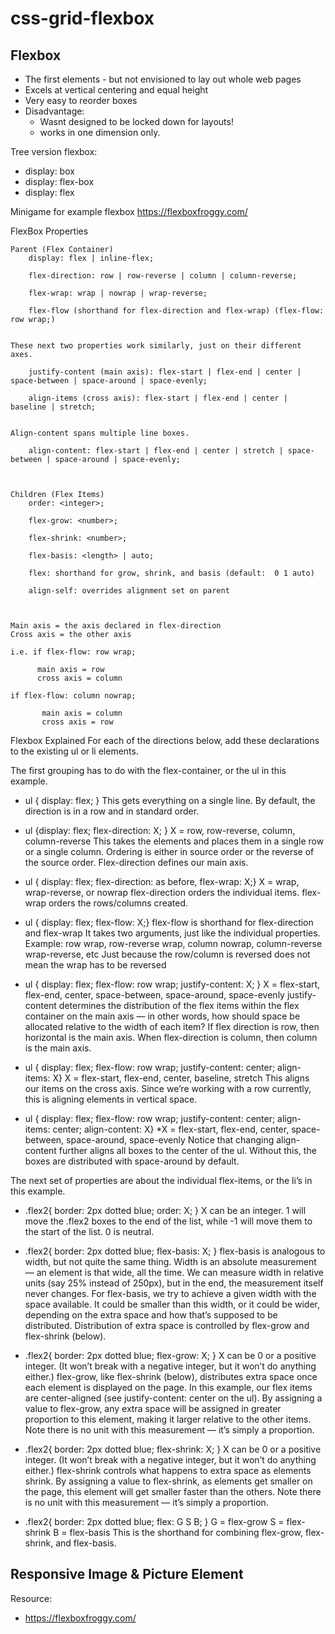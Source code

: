 # css-grid-flexbox

## Flexbox
- The first elements - but not envisioned to lay out whole web pages
- Excels at vertical centering and equal height
- Very easy to reorder boxes
- Disadvantage:
  - Wasnt designed to be locked down for layouts!
  - works in one dimension only.

Tree version flexbox:
- display: box
- display: flex-box
- display: flex

Minigame for example flexbox https://flexboxfroggy.com/

FlexBox Properties

```
Parent (Flex Container)
	display: flex | inline-flex;

	flex-direction: row | row-reverse | column | column-reverse;

	flex-wrap: wrap | nowrap | wrap-reverse;

	flex-flow (shorthand for flex-direction and flex-wrap) (flex-flow: row wrap;)


These next two properties work similarly, just on their different axes. 

	justify-content (main axis): flex-start | flex-end | center | space-between | space-around | space-evenly;

	align-items (cross axis): flex-start | flex-end | center | baseline | stretch;


Align-content spans multiple line boxes. 
	
	align-content: flex-start | flex-end | center | stretch | space-between | space-around | space-evenly;



Children (Flex Items)
	order: <integer>;

	flex-grow: <number>; 

	flex-shrink: <number>; 

	flex-basis: <length> | auto;

	flex: shorthand for grow, shrink, and basis (default:  0 1 auto)
	
	align-self: overrides alignment set on parent



Main axis = the axis declared in flex-direction
Cross axis = the other axis

i.e. if flex-flow: row wrap;  

      main axis = row
      cross axis = column

if flex-flow: column nowrap;

       main axis = column
       cross axis = row
```

Flexbox Explained
For each of the directions below, add these declarations to the existing ul or li elements.

The first grouping has to do with the flex-container, or the ul in this example.

- ul { display: flex; } This gets everything on a single line. By default, the direction is in a row and in standard order.

- ul {display: flex; flex-direction: X; } X = row, row-reverse, column, column-reverse This takes the elements and places them in a single row or a single column. Ordering is either in source order or the reverse of the source order. Flex-direction defines our main axis.

- ul { display: flex; flex-direction: as before, flex-wrap: X;} X = wrap, wrap-reverse, or nowrap flex-direction orders the individual items. flex-wrap orders the rows/columns created.

- ul { display: flex; flex-flow: X;} flex-flow is shorthand for flex-direction and flex-wrap It takes two arguments, just like the individual properties. Example: row wrap, row-reverse wrap, column nowrap, column-reverse wrap-reverse, etc Just because the row/column is reversed does not mean the wrap has to be reversed

- ul { display: flex; flex-flow: row wrap; justify-content: X; } X = flex-start, flex-end, center, space-between, space-around, space-evenly justify-content determines the distribution of the flex items within the flex container on the main axis — in other words, how should space be allocated relative to the width of each item? If flex direction is row, then horizontal is the main axis. When flex-direction is column, then column is the main axis.

- ul { display: flex; flex-flow: row wrap; justify-content: center; align-items: X} X = flex-start, flex-end, center, baseline, stretch This aligns our items on the cross axis. Since we’re working with a row currently, this is aligning elements in vertical space.

- ul { display: flex; flex-flow: row wrap; justify-content: center; align-items: center; align-content: X} *X = flex-start, flex-end, center, space-between, space-around, space-evenly Notice that changing align-content further aligns all boxes to the center of the ul. Without this, the boxes are distributed with space-around by default.

The next set of properties are about the individual flex-items, or the li’s in this example.

- .flex2{ border: 2px dotted blue; order: X; } X can be an integer. 1 will move the .flex2 boxes to the end of the list, while -1 will move them to the start of the list. 0 is neutral.

- .flex2{ border: 2px dotted blue; flex-basis: X; } flex-basis is analogous to width, but not quite the same thing. Width is an absolute measurement — an element is that wide, all the time. We can measure width in relative units (say 25% instead of 250px), but in the end, the measurement itself never changes. For flex-basis, we try to achieve a given width with the space available. It could be smaller than this width, or it could be wider, depending on the extra space and how that’s supposed to be distributed. Distribution of extra space is controlled by flex-grow and flex-shrink (below).

- .flex2{ border: 2px dotted blue; flex-grow: X; } X can be 0 or a positive integer. (It won’t break with a negative integer, but it won’t do anything either.) flex-grow, like flex-shrink (below), distributes extra space once each element is displayed on the page. In this example, our flex items are center-aligned (see justify-content: center on the ul). By assigning a value to flex-grow, any extra space will be assigned in greater proportion to this element, making it larger relative to the other items. Note there is no unit with this measurement — it’s simply a proportion.

- .flex2{ border: 2px dotted blue; flex-shrink: X; } X can be 0 or a positive integer. (It won’t break with a negative integer, but it won’t do anything either.) flex-shrink controls what happens to extra space as elements shrink. By assigning a value to flex-shrink, as elements get smaller on the page, this element will get smaller faster than the others. Note there is no unit with this measurement — it’s simply a proportion.

- .flex2{ border: 2px dotted blue; flex: G S B; } G = flex-grow S = flex-shrink B = flex-basis This is the shorthand for combining flex-grow, flex-shrink, and flex-basis.


## Responsive Image & Picture Element





Resource:
- https://flexboxfroggy.com/
